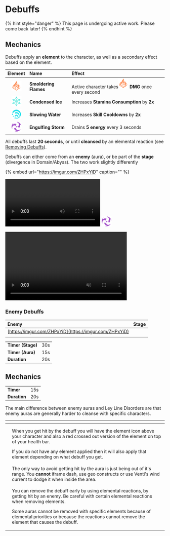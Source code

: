 # Debuffs

{% hint style="danger" %}
This page is undergoing active work. Please come back later!
{% endhint %}

## Mechanics

Debuffs apply an **element** to the character, as well as a secondary effect based on the element.

| Element | Name | Effect |
| :---: | :--- | :--- |
| ![](../../.gitbook/assets/pyro_small.png) | **Smoldering Flames** | Active character takes![](../../.gitbook/assets/pyro_small.png) **DMG** once every second |
| ![](../../.gitbook/assets/cryo_small.png) | **Condensed Ice** | Increases **Stamina Consumption** by **2x** |
| ![](../../.gitbook/assets/hydro_small.png) | **Slowing Water** | Increases **Skill Cooldowns** by **2x** |
| ![](../../.gitbook/assets/electro_small.png) | **Engulfing Storm** | Drains **5 energy** every 3 seconds |

All debuffs last **20 seconds**, or until **cleansed** by an elemental reaction \(see [Removing Debuffs](removing-debuffs.md)\).

Debuffs can either come from an **enemy** \(aura\), or be part of the **stage** \(divergence in Domain/Abyss\). The two work slightly differently

{% embed url="https://imgur.com/ZHPxYiD" caption="" %}

![test](../../.gitbook/assets/debuff_apply_enemy.mp4) ![test2](../../.gitbook/assets/electro_small.png)

<div>
<video width="384" height="216" loop autoplay muted>
  <source src="../../.gitbook/assets/debuff_apply_enemy.mp4" type="video/mp4">
</video>
</div>

### Enemy Debuffs

| Enemy | Stage |
| :--- | :--- |
| [https://imgur.com/ZHPxYiD](https://imgur.com/ZHPxYiD) |  |
|  |  |

|  |  |
| :--- | :--- |
| **Timer \(Stage\)** | 30s |
| **Timer \(Aura\)** | 15s |
| **Duration** | 20s |

## Mechanics

|  |  |
| :--- | :--- |
| **Timer** | 15s |
| **Duration** | 20s |

The main difference between enemy auras and Ley Line Disorders are that enemy auras are generally harder to cleanse with specific characters.

<table>
  <thead>
    <tr>
      <th style="text-align:left"></th>
      <th style="text-align:left"></th>
    </tr>
  </thead>
  <tbody>
    <tr>
      <td style="text-align:left"></td>
      <td style="text-align:left">
        <p>When you get hit by the debuff you will have the element icon above your
          character and also a red crossed out version of the element on top of your
          health bar.</p>
        <p>If you do not have any element applied then it will also apply that element
          depending on what debuff you get.</p>
      </td>
    </tr>
    <tr>
      <td style="text-align:left"></td>
      <td style="text-align:left">The only way to avoid getting hit by the aura is just being out of it&apos;s
        range. You <b>cannot</b> iframe dash, use geo constructs or use Venti&apos;s
        wind current to dodge it when inside the area.</td>
    </tr>
    <tr>
      <td style="text-align:left"></td>
      <td style="text-align:left">
        <p>You can remove the debuff early by using elemental reactions, by getting
          hit by an enemy. Be careful with certain elemental reactions when removing
          elements.</p>
        <p>Some auras cannot be removed with specific elements because of elemental
          priorities or because the reactions cannot remove the element that causes
          the debuff.</p>
      </td>
    </tr>
  </tbody>
</table>

